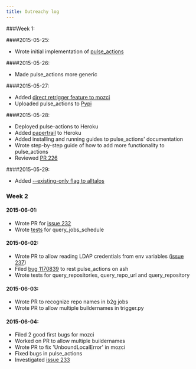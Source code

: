 ```yaml
---
title: Outreachy log
---
```

###Week 1:

####2015-05-25:

* Wrote initial implementation of [pulse_actions](https://github.com/adusca/pulse_actions/)

####2015-05-26:

* Made pulse_actions more generic

####2015-05-27:

* Added [direct retrigger feature to mozci](https://github.com/armenzg/mozilla_ci_tools/pull/224)
* Uploaded pulse_actions to [Pypi](https://pypi.python.org/pypi/pulse-actions)

####2015-05-28:

* Deployed pulse-actions to Heroku
* Added [papertrail](https://addons-sso.heroku.com/apps/pulse-actions/addons/papertrail?q=worker) to Heroku
* Added installing and running guides to pulse_actions' documentation
* Wrote step-by-step guide of how to add more functionality to pulse_actions
* Reviewed [PR 226](https://github.com/armenzg/mozilla_ci_tools/pull/226)

####2015-05-29:

* Added [--existing-only flag to alltalos](https://github.com/armenzg/mozilla_ci_tools/pull/228)

### Week 2

#### 2015-06-01:

* Wrote PR for [issue 232](https://github.com/armenzg/mozilla_ci_tools/pull/234)
* Wrote [tests](https://github.com/armenzg/mozilla_ci_tools/pull/235) for query_jobs_schedule 

#### 2015-06-02:

* Wrote PR to allow reading LDAP credentials from env variables ([issue 237](https://github.com/armenzg/mozilla_ci_tools/pull/238))
* Filed [bug 1170839](https://bugzilla.mozilla.org/show_bug.cgi?id=1170839) to rest pulse_actions on ash 
* Wrote tests for query_repositories, query_repo_url and query_repository

#### 2015-06-03:

* Wrote PR to recognize repo names in b2g jobs
* Wrote PR to allow multiple buildernames in trigger.py

#### 2015-06-04:

* Filed 2 good first bugs for mozci
* Worked on PR to allow multiple buildernames
* Wrote PR to fix 'UnboundLocalError' in mozci
* Fixed bugs in pulse_actions
* Investigated [issue 233](https://github.com/armenzg/mozilla_ci_tools/issues/233)
